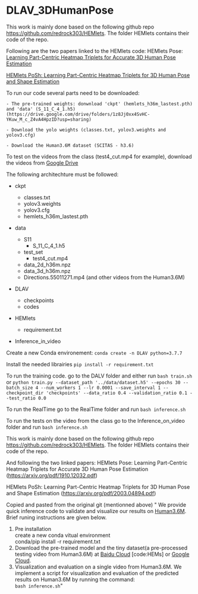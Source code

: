 # DLAV_3DHumanPose



This work is mainly done based on the following github repo https://github.com/redrock303/HEMlets. The folder HEMlets contains their code of the repo.



Following are the two papers linked to the HEMlets code:
HEMlets Pose: [Learning Part-Centric Heatmap Triplets for Accurate 3D Human Pose Estimation](https://arxiv.org/pdf/1910.12032.pdf)

[HEMlets PoSh: Learning Part-Centric Heatmap Triplets for 3D Human Pose and Shape Estimation](https://arxiv.org/pdf/2003.04894.pdf)


To run our code several parts need to be downloaded: 

	- The pre-trained weights: donwnload 'ckpt' (hemlets_h36m_lastest.pth) and 'data' (S_11_C_4_1.h5)   (https://drive.google.com/drive/folders/1z8Jj0xx4SvHC-YKuw_M_c_Z4vA4HpzID?usp=sharing)

	- Download the yolo weights (classes.txt, yolov3.weights and yolov3.cfg)

	- Download the Human3.6M dataset (SCITAS - h3.6)

To test on the videos from the class (test4_cut.mp4 for example), download the videos from [Google Drive](https://drive.google.com/drive/folders/16xf0AF9zgWAuK6Xyr5xK85t77hM3BwAv?usp=sharing)



The following architechture must be followed:


- ckpt
	- classes.txt
	- yolov3.weights
	- yolov3.cfg
	- hemlets_h36m_lastest.pth

- data
	- S11
		- S_11_C_4_1.h5
	- test_set
		- test4_cut.mp4
	- data_2d_h36m.npz
	- data_3d_h36m.npz
	- Directions.55011271.mp4 (and other videos from the Human3.6M)

- DLAV
	- checkpoints
	- codes

- HEMlets
	- requirement.txt

- Inference_in_video


Create a new Conda environement:
```conda create -n DLAV python=3.7.7```

Install the needed librairies 
```pip install -r requirement.txt```

To run the training code. go to the DALV folder and either run 
```bash train.sh```
or 
```python train.py --dataset_path '../data/dataset.h5' --epochs 30 --batch_size 4 --num_workers 1 --lr 0.0001 --save_interval 1 --checkpoint_dir 'checkpoints' --data_ratio 0.4 --validation_ratio 0.1 --test_ratio 0.0```


To run the RealTime go to the RealTime folder and run ```bash inference.sh```

To run the tests on the video from the class go to the Inference_on_video folder and run ```bash inference.sh```







This work is mainly done based on the following github repo https://github.com/redrock303/HEMlets. The folder HEMlets contains their code of the repo.



And following the two linked papers:
HEMlets Pose: Learning Part-Centric Heatmap Triplets for Accurate 3D Human Pose Estimation (https://arxiv.org/pdf/1910.12032.pdf)

HEMlets PoSh: Learning Part-Centric Heatmap Triplets for 3D Human Pose and Shape Estimation (https://arxiv.org/pdf/2003.04894.pdf)



Copied and pasted from the original git (mentionned above)
"
We provide quick inference code to validate and visualize our results on [Human3.6M](http://vision.imar.ro/human3.6m/description.php). Brief runing instructions are given below.
1. Pre installation\
 create a new conda vitual environment\
 conda/pip install -r requirement.txt
2. Download the pre-trained model and the tiny dataset(a pre-processed testing video from Human3.6M) at [Baidu Cloud](https://pan.baidu.com/s/1pg35KvvqUK5jX8UMRk_emQ) [code:HEMs] or [Google Cloud](https://drive.google.com/drive/folders/1z8Jj0xx4SvHC-YKuw_M_c_Z4vA4HpzID?usp=sharing).
3. Visualization and evaluation on a single video from Human3.6M.
   We implement a script for visualization and evaluation of the predicted results on Human3.6M by running the command:\
   ```bash inference.sh```\"
